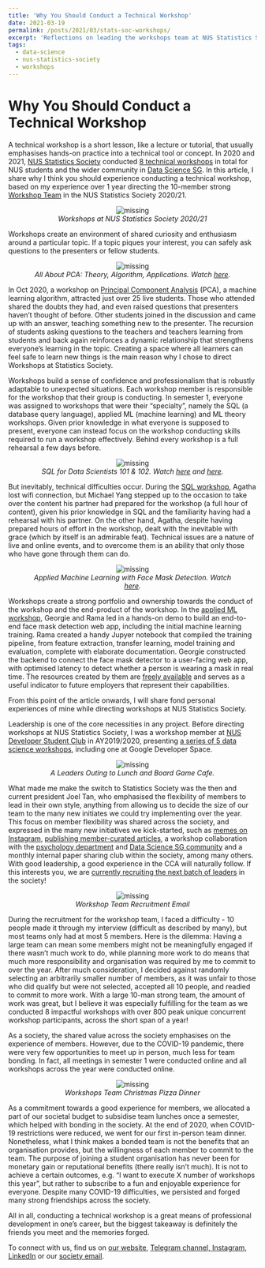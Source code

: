 ```yaml
---
title: 'Why You Should Conduct a Technical Workshop'
date: 2021-03-19
permalink: /posts/2021/03/stats-soc-workshops/
excerpt: 'Reflections on leading the workshops team at NUS Statistics Society.'
tags:
  - data-science
  - nus-statistics-society
  - workshops
---
```


# Why You Should Conduct a Technical Workshop

A technical workshop is a short lesson, like a lecture or tutorial, that usually emphasises hands-on practice into a technical tool or concept. In 2020 and 2021, <a href="https://sites.google.com/view/nusstatisticssociety/">NUS Statistics Society</a> conducted <a href="https://sites.google.com/view/nusstatisticssociety/workshops">8 technical workshops</a> in total for NUS students and the wider community in <a href="https://datascience.sg/">Data Science SG</a>. In this article, I share why I think you should experience conducting a technical workshop, based on my experience over 1 year directing the 10-member strong <a href="https://sites.google.com/view/nusstatisticssociety/about/about-workshops">Workshop Team</a> in the NUS Statistics Society 2020/21.

<figure align="center">
    <img src="/images/technical-workshop/workshops.png" alt='missing' />
    <figcaption align="center"><i>Workshops at NUS Statistics Society 2020/21</i></figcaption>
</figure>

Workshops create an environment of shared curiosity and enthusiasm around a particular topic. If a topic piques your interest, you can safely ask questions to the presenters or fellow students.

<figure align="center">
    <img src="/images/technical-workshop/pac-peng.jpg" alt='missing' />
    <figcaption align="center"><i>All About PCA: Theory, Algorithm, Applications. Watch <a href="https://sites.google.com/view/nusstatisticssociety/workshops/all-about-pca-theory-algorithm-application">here</a>.</i></figcaption>
</figure>

In Oct 2020, a workshop on <a href="https://sites.google.com/view/nusstatisticssociety/workshops/all-about-pca-theory-algorithm-application">Principal Component Analysis</a> (PCA), a machine learning algorithm, attracted just over 25 live students. Those who attended shared the doubts they had, and even raised questions that presenters haven’t thought of before. Other students joined in the discussion and came up with an answer, teaching something new to the presenter. The recursion of students asking questions to the teachers and teachers learning from students and back again reinforces a dynamic relationship that strengthens everyone’s learning in the topic. Creating a space where all learners can feel safe to learn new things is the main reason why I chose to direct Workshops at Statistics Society.

Workshops build a sense of confidence and professionalism that is robustly adaptable to unexpected situations. Each workshop member is responsible for the workshop that their group is conducting. In semester 1, everyone was assigned to workshops that were their “specialty”, namely the SQL (a database query language), applied ML (machine learning) and ML theory workshops. Given prior knowledge in what everyone is supposed to present, everyone can instead focus on the workshop conducting skills required to run a workshop effectively. Behind every workshop is a full rehearsal a few days before.

<figure align="center">
    <img src="/images/technical-workshop/sql-agatha.png" alt='missing' />
    <figcaption align="center"><i>SQL for Data Scientists 101 & 102. Watch <a href="https://sites.google.com/view/nusstatisticssociety/workshops/sql-for-data-scientists-101">here</a> and <a href="https://sites.google.com/view/nusstatisticssociety/workshops/sql-for-data-scientists-102">here</a>.</i></figcaption>
</figure>

But inevitably, technical difficulties occur. During the <a href="https://sites.google.com/view/nusstatisticssociety/workshops/sql-for-data-scientists-101">SQL workshop</a>, Agatha lost wifi connection, but Michael Yang stepped up to the occasion to take over the content his partner had prepared for the workshop (a full hour of content), given his prior knowledge in SQL and the familiarity having had a rehearsal with his partner. On the other hand, Agatha, despite having prepared hours of effort in the workshop, dealt with the inevitable with grace (which by itself is an admirable feat). Technical issues are a nature of live and online events, and to overcome them is an ability that only those who have gone through them can do.

<figure align="center">
    <img src="/images/technical-workshop/facemask-georgie.png" alt='missing' />
    <figcaption align="center"><i>Applied Machine Learning with Face Mask Detection. Watch <a href="https://sites.google.com/view/nusstatisticssociety/workshops/applied-machine-learning-for-face-mask-detection">here</a>.</i></figcaption>
</figure>

Workshops create a strong portfolio and ownership towards the conduct of the workshop and the end-product of the workshop. In the <a href="https://sites.google.com/view/nusstatisticssociety/workshops/applied-machine-learning-for-face-mask-detection">applied ML workshop</a>, Georgie and Rama led in a hands-on demo to build an end-to-end face mask detection web app, including the initial machine learning training. Rama created a handy Jupyer notebook that compiled the training pipeline, from feature extraction, transfer learning, model training and evaluation, complete with elaborate documentation. Georgie constructed the backend to connect the face mask detector to a user-facing web app, with optimised latency to detect whether a person is wearing a mask in real time. The resources created by them are <a href="https://github.com/geoboom/facemask-workshop">freely available</a> and serves as a useful indicator to future employers that represent their capabilities.

From this point of the article onwards, I will share fond personal experiences of mine while directing workshops at NUS Statistics Society.

Leadership is one of the core necessities in any project. Before directing workshops at NUS Statistics Society, I was a workshop member at <a href="https://dsc.comp.nus.edu.sg/">NUS Developer Student Club</a> in AY2019/2020, presenting <a href="https://www.youtube.com/playlist?list=PLiAp0_yuG0tY3bldy2K3L3s5XZmlmy8Gu">a series of 5 data science workshops</a>, including one at Google Developer Space.

<figure align="center">
    <img src="/images/technical-workshop/leaders.jpg" alt='missing' />
    <figcaption align="center"><i>A Leaders Outing to Lunch and Board Game Cafe.</i></figcaption>
</figure>

What made me make the switch to Statistics Society was the then and current president Joel Tan, who emphasised the flexibility of members to lead in their own style, anything from allowing us to decide the size of our team to the many new initiates we could try implementing over the year. This focus on member flexibility was shared across the society, and expressed in the many new initiatives we kick-started, such as <a href="https://www.instagram.com/nusstatssoc/">memes on Instagram</a>, <a href="https://sites.google.com/view/nusstatisticssociety/articles">publishing member-curated articles</a>, a workshop collaboration with the <a href="https://sites.google.com/view/nusstatisticssociety/workshops/effective-data-visualization">psychology department</a> and <a href="https://datascience.sg/">Data Science SG community</a> and a monthly internal paper sharing club within the society, among many others. With good leadership, a good experience in the CCA will naturally follow. If this interests you, we are <a href="https://nus.campuslabs.com/engage/submitter/form/start/473251">currently recruiting the next batch of leaders</a> in the society!

<figure align="center">
    <img src="/images/technical-workshop/workshop-interview.png" alt='missing' />
    <figcaption align="center"><i>Workshop Team Recruitment Email</i></figcaption>
</figure>

During the recruitment for the workshop team, I faced a difficulty - 10 people made it through my interview (difficult as described by many), but most teams only had at most 5 members. Here is the dilemma: Having a large team can mean some members might not be meaningfully engaged if there wasn’t much work to do, while planning more work to do means that much more responsibility and organisation was required by me to commit to over the year. After much consideration, I decided against randomly selecting an arbitrarily smaller number of members, as it was unfair to those who did qualify but were not selected, accepted all 10 people, and readied to commit to more work. With a large 10-man strong team, the amount of work was great, but I believe it was especially fulfilling for the team as we conducted 8 impactful workshops with over 800 peak unique concurrent workshop participants, across the short span of a year!

As a society, the shared value across the society emphasises on the experience of members. However, due to the COVID-19 pandemic, there were very few opportunities to meet up in person, much less for team bonding. In fact, all meetings in semester 1 were conducted online and all workshops across the year were conducted online.

<figure align="center">
    <img src="/images/technical-workshop/team-dinner.png" alt='missing' />
    <figcaption align="center"><i>Workshops Team Christmas Pizza Dinner</i></figcaption>
</figure>

As a commitment towards a good experience for members, we allocated a part of our societal budget to subsidise team lunches once a semester, which helped with bonding in the society. At the end of 2020, when COVID-19 restrictions were reduced, we went for our first in-person team dinner. Nonetheless, what I think makes a bonded team is not the benefits that an organisation provides, but the willingness of each member to commit to the team. The purpose of joining a student organisation has never been for monetary gain or reputational benefits (there really isn’t much). It is not to achieve a certain outcomes, e.g. “I want to execute X number of workshops this year”, but rather to subscribe to a fun and enjoyable experience for everyone. Despite many COVID-19 difficulties, we persisted and forged many strong friendships across the society.

All in all, conducting a technical workshop is a great means of professional development in one’s career, but the biggest takeaway is definitely the friends you meet and the memories forged.

To connect with us, find us on <a href="http://sites.google.com/view/nusstatisticssociety">our website</a>, <a href="http://tinyurl.com/StatsTele">Telegram channel, <a href="http://tinyurl.com/StatsTele">Instagram</a>, <a href="http://linkedin.com/company/nusstatssoc/">LinkedIn</a> or our <a href="mailto:statistics.society@u.nus.edu">society email</a>.